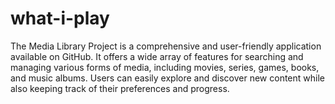 # what-i-play
The Media Library Project is a comprehensive and user-friendly application available on GitHub. It offers a wide array of features for searching and managing various forms of media, including movies, series, games, books, and music albums. Users can easily explore and discover new content while also keeping track of their preferences and progress.
